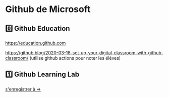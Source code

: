 # Github de Microsoft

## :zero: Github Education

https://education.github.com

https://github.blog/2020-03-18-set-up-your-digital-classroom-with-github-classroom/ (utilise github actions pour noter les élèves)

## :one: Github Learning Lab

[s'enregistrer à => ](0.Github-Learning-Lab/0.Installation)
